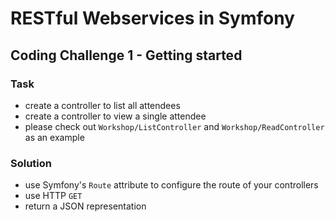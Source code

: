 # RESTful Webservices in Symfony

## Coding Challenge 1 - Getting started

### Task

- create a controller to list all attendees
- create a controller to view a single attendee
- please check out `Workshop/ListController` and `Workshop/ReadController` as an example

### Solution

- use Symfony's `Route` attribute to configure the route of your controllers
- use HTTP `GET`
- return a JSON representation
